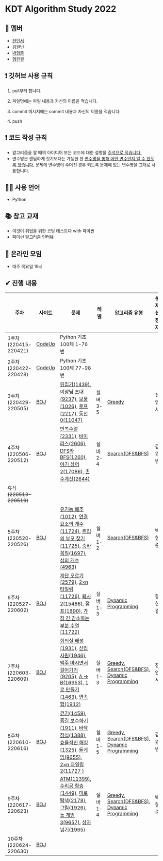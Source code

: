 # KDT Algorithm Study 2022



## 👤 멤버

- [전인서](https://github.com/eveinseojeon)
- [김원빈](https://github.com/BaeJjangE)
- [박형준](https://github.com/PHJoon)
- [형한결](https://github.com/hankaul)



## ❗ 깃허브 사용 규칙

1. pull부터 합니다.

2. 파일명에는 파일 내용과 자신의 이름을 적습니다.
3. commit 메시지에는 commit 내용과 자신의 이름을 적습니다.
4. push



## ❗ 코드 작성 규칙

- 알고리즘을 짤 때의 아이디어 또는 코드에 대한 설명을 <u>주석으로 적습니다.</u>
- 변수명은 랜덤하게 짓기보다는 가능한 한 <u>변수명을 통해 어떤 변수인지 알 수 있도록 짓습니다.</u> 문제에 변수명이 주어진 경우 되도록 문제에 있는 변수명을 그대로 사용합니다.



## 🧑‍💻 사용 언어

- Python



## 📚 참고 교재

- 이것이 취업을 위한 코딩 테스트다 with 파이썬
- 파이썬 알고리즘 인터뷰



## 💬 온라인 모임

- 매주 목요일 19시

## ✔ 진행 내용

| 주차                          | 사이트                                | 문제                                                         | 레벨     | 알고리즘 유형                                                | 문제 선정자 |
| ----------------------------- | ------------------------------------- | ------------------------------------------------------------ | -------- | ------------------------------------------------------------ | ----------- |
| 1주차<br />(220415-220421)    | [CodeUp](https://codeup.kr/index.php) | Python 기초 100제 1-76번                                     |          |                                                              |             |
| 2주차<br />(220422-220428)    | [CodeUp](https://codeup.kr/index.php) | Python 기초 100제 77-98번                                    |          |                                                              |             |
| 3주차<br />(220429-220505)    | [BOJ](https://www.acmicpc.net/)       | [뒤집기(1439)](https://www.acmicpc.net/problem/1439), [이장님 초대(9237)](https://www.acmicpc.net/problem/9237), [보물(1026)](https://www.acmicpc.net/problem/1026), [로프(2217)](https://www.acmicpc.net/problem/2217), [동전 0(11047)](https://www.acmicpc.net/problem/11047) | 실버 3-5 | [Greedy](https://www.acmicpc.net/problem/tag/33)             | 전인서      |
| 4주차<br />(220506-220512)    | [BOJ](https://www.acmicpc.net/)       | [반복수열(2331)](https://www.acmicpc.net/problem/2331), [바이러스(2606)](https://www.acmicpc.net/problem/2606), [DFS와 BFS(1260)](https://www.acmicpc.net/problem/1260), [아기 상어 2(17086)](https://www.acmicpc.net/problem/17086), [촌수계산(2644)](https://www.acmicpc.net/problem/2644) | 실버 2-4 | [Search(DFS&BFS)](https://www.acmicpc.net/problem/tag/126)   | 김원빈      |
| ~~휴식<br />(220513-220519)~~ |                                       |                                                              |          |                                                              |             |
| 5주차<br />(220520-220526)    | [BOJ](https://www.acmicpc.net/)       | [유기농 배추(1012)](https://www.acmicpc.net/problem/1012), [연결 요소의 개수(11724)](https://www.acmicpc.net/problem/11724), [트리의 부모 찾기(11725)](https://www.acmicpc.net/problem/11725), [숨바꼭질(1697)](https://www.acmicpc.net/problem/1697), [섬의 개수(4963)](https://www.acmicpc.net/problem/4963) | 실버 1-2 | [Search(DFS&BFS)](https://www.acmicpc.net/problem/tag/126)   | 박형준      |
| 6주차<br />(220527-220602)    | [BOJ](https://www.acmicpc.net/)       | [계단 오르기(2579)](https://www.acmicpc.net/problem/2579), [2×n 타일링(11726)](https://www.acmicpc.net/problem/11726),  [퇴사 2(15486)](https://www.acmicpc.net/problem/15486), [점프(1890)](https://www.acmicpc.net/problem/1890), [가장 긴 감소하는 부분 수열(11722)](https://www.acmicpc.net/problem/11722) | 실버 1-3 | [Dynamic Programming](https://www.acmicpc.net/problem/tag/25) | 형한결      |
| 7주차<br />(220603-220609)    | [BOJ](https://www.acmicpc.net/)       | [회의실 배정(1931)](https://www.acmicpc.net/problem/1931), [신입사원(1946)](https://www.acmicpc.net/problem/1946), [맥주 마시면서 걸어가기(9205)](https://www.acmicpc.net/problem/9205), [A → B(16953)](https://www.acmicpc.net/problem/16953), [1로 만들기(1463)](https://www.acmicpc.net/problem/1463), [연속합(1912)](https://www.acmicpc.net/problem/1912) | 실버 1-3 | [Greedy](https://www.acmicpc.net/problem/tag/33),<br />[Search(DFS&BFS)](https://www.acmicpc.net/problem/tag/126),<br />[Dynamic Programming](https://www.acmicpc.net/problem/tag/25) | 전인서      |
| 8주차<br />(220610-220616)    | [BOJ](https://www.acmicpc.net/)       | [걷기(1459)](https://www.acmicpc.net/problem/1459), [흙길 보수하기(1911)](https://www.acmicpc.net/problem/1911), [바닥장식(1388)](https://www.acmicpc.net/problem/1388), [효율적인 해킹(1325)](https://www.acmicpc.net/problem/1325), [돌게임(9655)](https://www.acmicpc.net/problem/9655), [2×n 타일링 2(11727 )](https://www.acmicpc.net/problem/11727) | 실버1-5  | [Greedy](https://www.acmicpc.net/problem/tag/33),<br />[Search(DFS&BFS)](https://www.acmicpc.net/problem/tag/126),<br />[Dynamic Programming](https://www.acmicpc.net/problem/tag/25) | 김원빈      |
| 9주차<br />(220617-220623)    | [BOJ](https://www.acmicpc.net/)       |  [ATM(11399)](https://www.acmicpc.net/problem/11399), [수리공 항승(1449)](https://www.acmicpc.net/problem/1449), [미로탐색(2178)](https://www.acmicpc.net/problem/2178), [그림(1926)](https://www.acmicpc.net/problem/1926), [돌 게임 3(9657)](https://www.acmicpc.net/problem/9657), [상자넣기(1965)](https://www.acmicpc.net/problem/1965)| 실버1-4 | [Greedy](https://www.acmicpc.net/problem/tag/33),<br />[Search(DFS&BFS)](https://www.acmicpc.net/problem/tag/126),<br />[Dynamic Programming](https://www.acmicpc.net/problem/tag/25) | 박형준      |
| 10주차<br />(220624-220630)    | [BOJ](https://www.acmicpc.net/)       |         |       |    |    | 형한결      |



